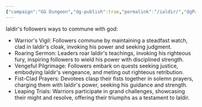 ```yaml
---
{"campaign":"GG Dungeon","dg-publish":true,"permalink":"/ialdir/","dgPassFrontmatter":true}
---
```


Ialdir's followers ways to commune with god:
- Warrior's Vigil: Followers commune by maintaining a steadfast watch, clad in Ialdir's cloak, invoking his power and seeking judgment.
- Roaring Sermon: Leaders roar Ialdir's teachings, invoking his righteous fury, inspiring followers to wield his power with disciplined strength.
- Vengeful Pilgrimage: Followers embark on quests seeking justice, embodying Ialdir's vengeance, and meting out righteous retribution.
- Fist-Clad Prayers: Devotees clasp their fists together in solemn prayers, charging them with Ialdir's power, seeking his guidance and strength.
- Leaping Trials: Warriors participate in grand challenges, showcasing their might and resolve, offering their triumphs as a testament to Ialdir.